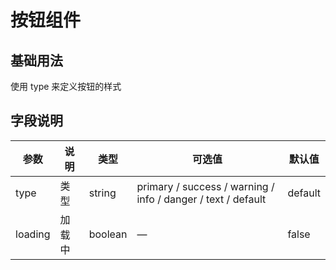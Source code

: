 # 按钮组件

## 基础用法

使用  type 来定义按钮的样式
<preview path="./example.vue" ></preview>


## 字段说明

| 参数    | 说明   | 类型    | 可选值                                             | 默认值  |
| ------- | ------ | ------- | -------------------------------------------------- | ------- |
| type    | 类型   | string  | primary / success / warning / info / danger / text / default  | default |
| loading | 加载中 | boolean | —                                                  | false   |